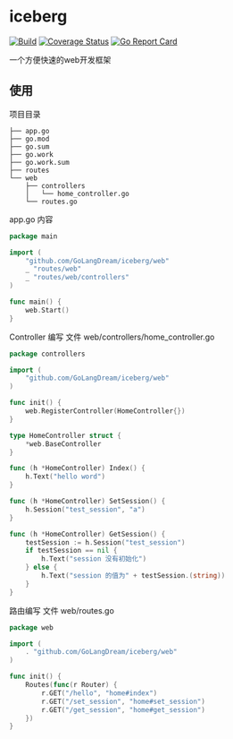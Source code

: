 # iceberg

[![Build](https://github.com/GoLangDream/iceberg/actions/workflows/build.yml/badge.svg)](https://github.com/GoLangDream/iceberg/actions/workflows/build.yml)
[![Coverage Status](https://coveralls.io/repos/github/GoLangDream/iceberg/badge.svg?branch=main)](https://coveralls.io/github/GoLangDream/iceberg?branch=main)
[![Go Report Card](https://goreportcard.com/badge/github.com/GoLangDream/iceberg)](https://goreportcard.com/report/github.com/GoLangDream/iceberg)

一个方便快速的web开发框架

## 使用

项目目录

```
├── app.go
├── go.mod
├── go.sum
├── go.work
├── go.work.sum
├── routes
└── web
    ├── controllers
    │   └── home_controller.go
    └── routes.go
```

app.go 内容

```go
package main

import (
	"github.com/GoLangDream/iceberg/web"
	_ "routes/web"
	_ "routes/web/controllers"
)

func main() {
	web.Start()
}
```

Controller 编写
文件 web/controllers/home_controller.go

```go
package controllers

import (
	"github.com/GoLangDream/iceberg/web"
)

func init() {
	web.RegisterController(HomeController{})
}

type HomeController struct {
	*web.BaseController
}

func (h *HomeController) Index() {
	h.Text("hello word")
}

func (h *HomeController) SetSession() {
	h.Session("test_session", "a")
}

func (h *HomeController) GetSession() {
	testSession := h.Session("test_session")
	if testSession == nil {
		h.Text("session 没有初始化")
	} else {
		h.Text("session 的值为" + testSession.(string))
	}
}
```

路由编写 
文件 web/routes.go

```go
package web

import (
	. "github.com/GoLangDream/iceberg/web"
)

func init() {
	Routes(func(r Router) {
		r.GET("/hello", "home#index")
		r.GET("/set_session", "home#set_session")
		r.GET("/get_session", "home#get_session")
	})
}
```